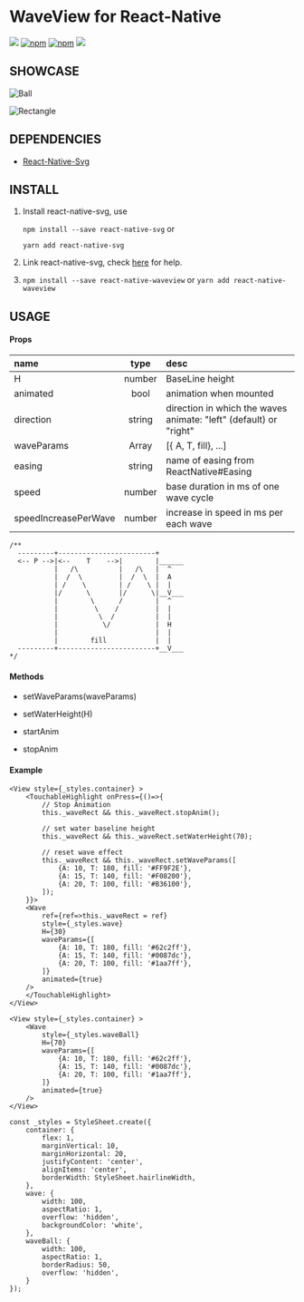 # WaveView for React-Native

![](https://img.shields.io/badge/license-MIT-000000.svg)
[![npm](https://img.shields.io/npm/dm/react-native-waveview.svg)](https://www.npmjs.com/package/react-native-waveview)
[![npm](https://img.shields.io/npm/v/react-native-waveview.svg)](https://www.npmjs.com/package/react-native-waveview)
![](https://img.shields.io/badge/platform-react--native-brightgreen.svg)

## SHOWCASE

![Ball](https://github.com/CubeSugar/react-native-waveview/blob/master/showcase/wave-ball.gif?raw=true)

![Rectangle](https://github.com/CubeSugar/react-native-waveview/blob/master/showcase/wave-rect.gif?raw=true)

## DEPENDENCIES

- [React-Native-Svg](https://github.com/react-native-community/react-native-svg)

## INSTALL

1. Install react-native-svg, use

    `npm install --save react-native-svg`  or

    `yarn add react-native-svg`

2. Link react-native-svg, check [here](https://github.com/react-native-community/react-native-svg) for help.

3. `npm install --save react-native-waveview` or `yarn add react-native-waveview`

## USAGE

#### Props

name        |   type   | desc
:-----------|:--------:|:----------------
H           |  number  | BaseLine height
animated    |  bool    | animation when mounted
direction   |  string  | direction in which the waves animate: "left" (default) or "right"
waveParams  |  Array   | [{ A, T, fill}, ...]
easing      |  string  | name of easing from ReactNative#Easing
speed       |  number  | base duration in ms of one wave cycle
speedIncreasePerWave | number | increase in speed in ms per each wave

```
/**
  ---------+------------------------+
  <-- P -->|<--    T    -->|        |______
           |   /\          |   /\   |  ^
           |  /  \         |  /  \  |  A
           | /    \        | /    \ |  |
           |/      \       |/      \|__V___
           |        \      /        |  ^
           |         \    /         |  |
           |          \  /          |  |
           |           \/           |  H
           |                        |  |
           |        fill            |  |
  ---------+------------------------+__V___
*/
```

#### Methods

* setWaveParams(waveParams)

* setWaterHeight(H)

* startAnim

* stopAnim

#### Example

```JSX
<View style={_styles.container} >
    <TouchableHighlight onPress={()=>{
        // Stop Animation
        this._waveRect && this._waveRect.stopAnim();

        // set water baseline height
        this._waveRect && this._waveRect.setWaterHeight(70);

        // reset wave effect
        this._waveRect && this._waveRect.setWaveParams([
            {A: 10, T: 180, fill: '#FF9F2E'},
            {A: 15, T: 140, fill: '#F08200'},
            {A: 20, T: 100, fill: '#B36100'},
        ]);
    }}>
    <Wave
        ref={ref=>this._waveRect = ref}
        style={_styles.wave}
        H={30}
        waveParams={[
            {A: 10, T: 180, fill: '#62c2ff'},
            {A: 15, T: 140, fill: '#0087dc'},
            {A: 20, T: 100, fill: '#1aa7ff'},
        ]}
        animated={true}
    />
    </TouchableHighlight>
</View>
```

```
<View style={_styles.container} >
    <Wave
        style={_styles.waveBall}
        H={70}
        waveParams={[
            {A: 10, T: 180, fill: '#62c2ff'},
            {A: 15, T: 140, fill: '#0087dc'},
            {A: 20, T: 100, fill: '#1aa7ff'},
        ]}
        animated={true}
    />
</View>
```

```
const _styles = StyleSheet.create({
    container: {
        flex: 1,
        marginVertical: 10,
        marginHorizontal: 20,
        justifyContent: 'center',
        alignItems: 'center',
        borderWidth: StyleSheet.hairlineWidth,
    },
    wave: {
        width: 100,
        aspectRatio: 1,
        overflow: 'hidden',
        backgroundColor: 'white',
    },
    waveBall: {
        width: 100,
        aspectRatio: 1,
        borderRadius: 50,
        overflow: 'hidden',
    }
});
```
